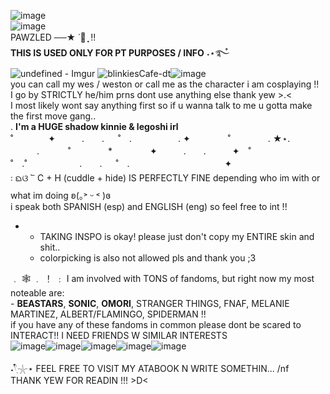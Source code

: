 ![image](https://github.com/user-attachments/assets/83d74aec-c0ea-4c0f-ad8f-780a87b79993)     
![image](https://github.com/user-attachments/assets/f75b2cbd-3dc1-4309-8f4d-80f02f5492e6)    
PAWZLED ──★ ˙🧷 ̟ !!  
**THIS IS USED ONLY FOR PT PURPOSES / INFO**  ˖⋆࿐໋    
![undefined - Imgur](https://github.com/user-attachments/assets/6e01c5a1-a80e-4fdb-bff6-0b29bcac8c2e)    ![blinkiesCafe-dt](https://github.com/user-attachments/assets/423df3ec-39c6-4d20-91dc-55034a7fc5ff)![image](https://i.imgur.com/SqpoYud.gif)     
   you can call my wes / weston or call me as the character i am cosplaying !!     
   I go by STRICTLY he/him prns dont use anything else thank yew >.<      
   I most likely wont say anything first so if u wanna talk to me u gotta make the first move gang..     
   . **I'm a HUGE shadow kinnie & legoshi irl**         
   ˚　　　　✦　　　.　　. 　 ˚　.　　　　　 . ✦　　　 　˚　　　　 . ★⋆.
　　　.   　　˚　　 　　*　　 　　✦　　　.　　.　　　✦　˚ 　　　　 ˚　.˚　　　　　　.　　. 　 ˚　.　　　　 　　 　　　　 ✦     
   ᭝ ᨳଓ ՟ C + H (cuddle + hide) IS PERFECTLY FINE depending who im with or what im doing ʚ(｡˃ ᵕ ˂ )ɞ   
   i speak both SPANISH (esp) and ENGLISH (eng) so feel free to int !! 
   - - TAKING INSPO is okay! please just don't copy my ENTIRE skin and shit..
     - colorpicking is also not allowed pls and thank you ;3
     
  ﹒ 🕸️ ﹒ ！ ﹕ I am involved with TONS of fandoms, but right now my most noteable are:   
      - **BEASTARS**, **SONIC**, **OMORI**, STRANGER THINGS, FNAF, MELANIE MARTINEZ, ALBERT/FLAMINGO, SPIDERMAN !!      
      if you have any of these fandoms in common please dont be scared to INTERACT!! I NEED FRIENDS W SIMILAR INTERESTS       
![image](https://images-wixmp-ed30a86b8c4ca887773594c2.wixmp.com/f/d8b2e940-803c-49fe-85a1-cda24fdc1e88/dayv7it-02c16228-3cb1-4f6c-bb7d-1c0ee6c64f47.gif?token=eyJ0eXAiOiJKV1QiLCJhbGciOiJIUzI1NiJ9.eyJzdWIiOiJ1cm46YXBwOjdlMGQxODg5ODIyNjQzNzNhNWYwZDQxNWVhMGQyNmUwIiwiaXNzIjoidXJuOmFwcDo3ZTBkMTg4OTgyMjY0MzczYTVmMGQ0MTVlYTBkMjZlMCIsIm9iaiI6W1t7InBhdGgiOiJcL2ZcL2Q4YjJlOTQwLTgwM2MtNDlmZS04NWExLWNkYTI0ZmRjMWU4OFwvZGF5djdpdC0wMmMxNjIyOC0zY2IxLTRmNmMtYmI3ZC0xYzBlZTZjNjRmNDcuZ2lmIn1dXSwiYXVkIjpbInVybjpzZXJ2aWNlOmZpbGUuZG93bmxvYWQiXX0.tHHhlg71-DzUddvN8I95AJmeoECRg94yqOJPST3Cgn0)![image](https://images-wixmp-ed30a86b8c4ca887773594c2.wixmp.com/f/d8b2e940-803c-49fe-85a1-cda24fdc1e88/dayv7it-02c16228-3cb1-4f6c-bb7d-1c0ee6c64f47.gif?token=eyJ0eXAiOiJKV1QiLCJhbGciOiJIUzI1NiJ9.eyJzdWIiOiJ1cm46YXBwOjdlMGQxODg5ODIyNjQzNzNhNWYwZDQxNWVhMGQyNmUwIiwiaXNzIjoidXJuOmFwcDo3ZTBkMTg4OTgyMjY0MzczYTVmMGQ0MTVlYTBkMjZlMCIsIm9iaiI6W1t7InBhdGgiOiJcL2ZcL2Q4YjJlOTQwLTgwM2MtNDlmZS04NWExLWNkYTI0ZmRjMWU4OFwvZGF5djdpdC0wMmMxNjIyOC0zY2IxLTRmNmMtYmI3ZC0xYzBlZTZjNjRmNDcuZ2lmIn1dXSwiYXVkIjpbInVybjpzZXJ2aWNlOmZpbGUuZG93bmxvYWQiXX0.tHHhlg71-DzUddvN8I95AJmeoECRg94yqOJPST3Cgn0)![image](https://images-wixmp-ed30a86b8c4ca887773594c2.wixmp.com/f/d8b2e940-803c-49fe-85a1-cda24fdc1e88/dayv7it-02c16228-3cb1-4f6c-bb7d-1c0ee6c64f47.gif?token=eyJ0eXAiOiJKV1QiLCJhbGciOiJIUzI1NiJ9.eyJzdWIiOiJ1cm46YXBwOjdlMGQxODg5ODIyNjQzNzNhNWYwZDQxNWVhMGQyNmUwIiwiaXNzIjoidXJuOmFwcDo3ZTBkMTg4OTgyMjY0MzczYTVmMGQ0MTVlYTBkMjZlMCIsIm9iaiI6W1t7InBhdGgiOiJcL2ZcL2Q4YjJlOTQwLTgwM2MtNDlmZS04NWExLWNkYTI0ZmRjMWU4OFwvZGF5djdpdC0wMmMxNjIyOC0zY2IxLTRmNmMtYmI3ZC0xYzBlZTZjNjRmNDcuZ2lmIn1dXSwiYXVkIjpbInVybjpzZXJ2aWNlOmZpbGUuZG93bmxvYWQiXX0.tHHhlg71-DzUddvN8I95AJmeoECRg94yqOJPST3Cgn0)![image](https://images-wixmp-ed30a86b8c4ca887773594c2.wixmp.com/f/d8b2e940-803c-49fe-85a1-cda24fdc1e88/dayv7it-02c16228-3cb1-4f6c-bb7d-1c0ee6c64f47.gif?token=eyJ0eXAiOiJKV1QiLCJhbGciOiJIUzI1NiJ9.eyJzdWIiOiJ1cm46YXBwOjdlMGQxODg5ODIyNjQzNzNhNWYwZDQxNWVhMGQyNmUwIiwiaXNzIjoidXJuOmFwcDo3ZTBkMTg4OTgyMjY0MzczYTVmMGQ0MTVlYTBkMjZlMCIsIm9iaiI6W1t7InBhdGgiOiJcL2ZcL2Q4YjJlOTQwLTgwM2MtNDlmZS04NWExLWNkYTI0ZmRjMWU4OFwvZGF5djdpdC0wMmMxNjIyOC0zY2IxLTRmNmMtYmI3ZC0xYzBlZTZjNjRmNDcuZ2lmIn1dXSwiYXVkIjpbInVybjpzZXJ2aWNlOmZpbGUuZG93bmxvYWQiXX0.tHHhlg71-DzUddvN8I95AJmeoECRg94yqOJPST3Cgn0)![image](https://images-wixmp-ed30a86b8c4ca887773594c2.wixmp.com/f/d8b2e940-803c-49fe-85a1-cda24fdc1e88/dayv7it-02c16228-3cb1-4f6c-bb7d-1c0ee6c64f47.gif?token=eyJ0eXAiOiJKV1QiLCJhbGciOiJIUzI1NiJ9.eyJzdWIiOiJ1cm46YXBwOjdlMGQxODg5ODIyNjQzNzNhNWYwZDQxNWVhMGQyNmUwIiwiaXNzIjoidXJuOmFwcDo3ZTBkMTg4OTgyMjY0MzczYTVmMGQ0MTVlYTBkMjZlMCIsIm9iaiI6W1t7InBhdGgiOiJcL2ZcL2Q4YjJlOTQwLTgwM2MtNDlmZS04NWExLWNkYTI0ZmRjMWU4OFwvZGF5djdpdC0wMmMxNjIyOC0zY2IxLTRmNmMtYmI3ZC0xYzBlZTZjNjRmNDcuZ2lmIn1dXSwiYXVkIjpbInVybjpzZXJ2aWNlOmZpbGUuZG93bmxvYWQiXX0.tHHhlg71-DzUddvN8I95AJmeoECRg94yqOJPST3Cgn0)





      
   ˖𓍢ִִ໋𓇼⋆  FEEL FREE TO VISIT MY ATABOOK N WRITE SOMETHIN... /nf     
   THANK YEW FOR READIN !!! >D< 
